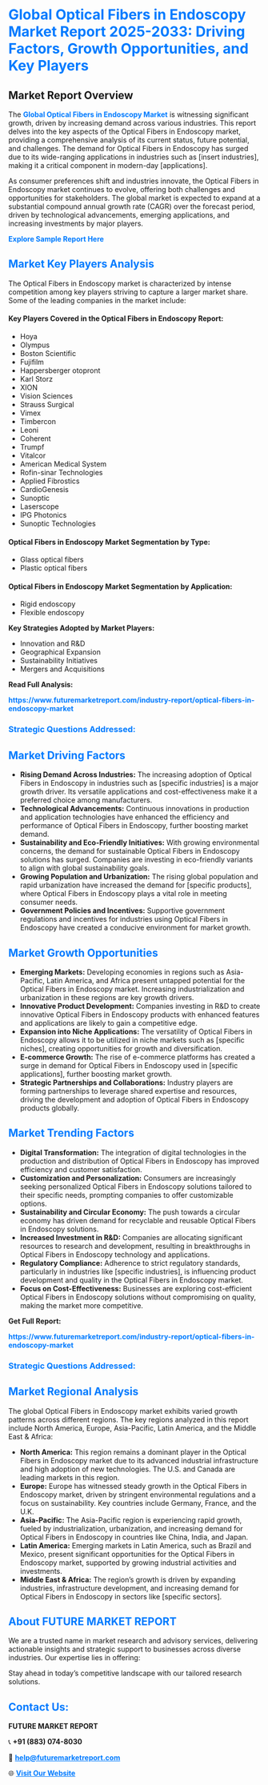 <h1 style="color: #007BFF;">Global Optical Fibers in Endoscopy Market Report 2025-2033: Driving Factors, Growth Opportunities, and Key Players</h1>

<section id="overview">
<h2>Market Report Overview</h2>
<p>The <a href="https://www.futuremarketreport.com/industry-report/optical-fibers-in-endoscopy-market" style="color: #007BFF; text-decoration: none;"><strong>Global Optical Fibers in Endoscopy Market</strong></a> is witnessing significant growth, driven by increasing demand across various industries. This report delves into the key aspects of the Optical Fibers in Endoscopy market, providing a comprehensive analysis of its current status, future potential, and challenges. The demand for Optical Fibers in Endoscopy has surged due to its wide-ranging applications in industries such as [insert industries], making it a critical component in modern-day [applications].</p>
<p>As consumer preferences shift and industries innovate, the Optical Fibers in Endoscopy market continues to evolve, offering both challenges and opportunities for stakeholders. The global market is expected to expand at a substantial compound annual growth rate (CAGR) over the forecast period, driven by technological advancements, emerging applications, and increasing investments by major players.</p>
</section>

<section id="overview">
<p><a href="https://www.futuremarketreport.com/request-sample/reportId=61478" style="color: #007BFF; text-decoration: none;"><strong>Explore Sample Report Here</strong></a></p>
</section>

<section id="key-players">
<h2 style="color: #007BFF;">Market Key Players Analysis</h2>
<p>The Optical Fibers in Endoscopy market is characterized by intense competition among key players striving to capture a larger market share. Some of the leading companies in the market include:</p>
<h4>Key Players Covered in the Optical Fibers in Endoscopy Report:</h4>
<ul><li>Hoya</li><li>Olympus</li><li>Boston Scientific</li><li>Fujifilm</li><li>Happersberger otopront</li><li>Karl Storz</li><li>XION</li><li>Vision Sciences</li><li>Strauss Surgical</li><li>Vimex</li><li>Timbercon</li><li>Leoni</li><li>Coherent</li><li>Trumpf</li><li>Vitalcor</li><li>American Medical System</li><li>Rofin-sinar Technologies</li><li>Applied Fibrostics</li><li>CardioGenesis</li><li>Sunoptic</li><li>Laserscope</li><li>IPG Photonics</li><li>Sunoptic Technologies</li></ul>
<h4>Optical Fibers in Endoscopy Market Segmentation by Type:</h4>
<ul><li>Glass optical fibers</li><li>Plastic optical fibers</li></ul>

<h4>Optical Fibers in Endoscopy Market Segmentation by Application:</h4>
<ul><li>Rigid endoscopy</li><li>Flexible endoscopy</li></ul>
<p><strong>Key Strategies Adopted by Market Players:</strong></p>
<ul>
<li>Innovation and R&D</li>
<li>Geographical Expansion</li>
<li>Sustainability Initiatives</li>
<li>Mergers and Acquisitions</li>
</ul>
</section>

<section>
<p><strong>Read Full Analysis: </strong></p><a href="https://www.futuremarketreport.com/industry-report/optical-fibers-in-endoscopy-market" style="color: #007BFF; text-decoration: none;"><strong>https://www.futuremarketreport.com/industry-report/optical-fibers-in-endoscopy-market</strong></a>
<h3 style="color: #007BFF;">Strategic Questions Addressed:</h3>
</section>

<section id="driving-factors">
<h2 style="color: #007BFF;">Market Driving Factors</h2>
<ul>
<li><strong>Rising Demand Across Industries:</strong> The increasing adoption of Optical Fibers in Endoscopy in industries such as [specific industries] is a major growth driver. Its versatile applications and cost-effectiveness make it a preferred choice among manufacturers.</li>
<li><strong>Technological Advancements:</strong> Continuous innovations in production and application technologies have enhanced the efficiency and performance of Optical Fibers in Endoscopy, further boosting market demand.</li>
<li><strong>Sustainability and Eco-Friendly Initiatives:</strong> With growing environmental concerns, the demand for sustainable Optical Fibers in Endoscopy solutions has surged. Companies are investing in eco-friendly variants to align with global sustainability goals.</li>
<li><strong>Growing Population and Urbanization:</strong> The rising global population and rapid urbanization have increased the demand for [specific products], where Optical Fibers in Endoscopy plays a vital role in meeting consumer needs.</li>
<li><strong>Government Policies and Incentives:</strong> Supportive government regulations and incentives for industries using Optical Fibers in Endoscopy have created a conducive environment for market growth.</li>
</ul>
</section>

<section id="growth-opportunities">
<h2 style="color: #007BFF;">Market Growth Opportunities</h2>
<ul>
<li><strong>Emerging Markets:</strong> Developing economies in regions such as Asia-Pacific, Latin America, and Africa present untapped potential for the Optical Fibers in Endoscopy market. Increasing industrialization and urbanization in these regions are key growth drivers.</li>
<li><strong>Innovative Product Development:</strong> Companies investing in R&D to create innovative Optical Fibers in Endoscopy products with enhanced features and applications are likely to gain a competitive edge.</li>
<li><strong>Expansion into Niche Applications:</strong> The versatility of Optical Fibers in Endoscopy allows it to be utilized in niche markets such as [specific niches], creating opportunities for growth and diversification.</li>
<li><strong>E-commerce Growth:</strong> The rise of e-commerce platforms has created a surge in demand for Optical Fibers in Endoscopy used in [specific applications], further boosting market growth.</li>
<li><strong>Strategic Partnerships and Collaborations:</strong> Industry players are forming partnerships to leverage shared expertise and resources, driving the development and adoption of Optical Fibers in Endoscopy products globally.</li>
</ul>
</section>

<section id="trending-factors">
<h2 style="color: #007BFF;">Market Trending Factors</h2>
<ul>
<li><strong>Digital Transformation:</strong> The integration of digital technologies in the production and distribution of Optical Fibers in Endoscopy has improved efficiency and customer satisfaction.</li>
<li><strong>Customization and Personalization:</strong> Consumers are increasingly seeking personalized Optical Fibers in Endoscopy solutions tailored to their specific needs, prompting companies to offer customizable options.</li>
<li><strong>Sustainability and Circular Economy:</strong> The push towards a circular economy has driven demand for recyclable and reusable Optical Fibers in Endoscopy solutions.</li>
<li><strong>Increased Investment in R&D:</strong> Companies are allocating significant resources to research and development, resulting in breakthroughs in Optical Fibers in Endoscopy technology and applications.</li>
<li><strong>Regulatory Compliance:</strong> Adherence to strict regulatory standards, particularly in industries like [specific industries], is influencing product development and quality in the Optical Fibers in Endoscopy market.</li>
<li><strong>Focus on Cost-Effectiveness:</strong> Businesses are exploring cost-efficient Optical Fibers in Endoscopy solutions without compromising on quality, making the market more competitive.</li>
</ul>
</section>

<section>
<p><strong>Get Full Report: </strong></p><a href="https://www.futuremarketreport.com/industry-report/optical-fibers-in-endoscopy-market" style="color: #007BFF; text-decoration: none;"><strong>https://www.futuremarketreport.com/industry-report/optical-fibers-in-endoscopy-market</strong></a>
<h3 style="color: #007BFF;">Strategic Questions Addressed:</h3>
</section>


<section id="regional-analysis">
<h2 style="color: #007BFF;">Market Regional Analysis</h2>
<p>The global Optical Fibers in Endoscopy market exhibits varied growth patterns across different regions. The key regions analyzed in this report include North America, Europe, Asia-Pacific, Latin America, and the Middle East & Africa:</p>
<ul>
<li><strong>North America:</strong> This region remains a dominant player in the Optical Fibers in Endoscopy market due to its advanced industrial infrastructure and high adoption of new technologies. The U.S. and Canada are leading markets in this region.</li>
<li><strong>Europe:</strong> Europe has witnessed steady growth in the Optical Fibers in Endoscopy market, driven by stringent environmental regulations and a focus on sustainability. Key countries include Germany, France, and the U.K.</li>
<li><strong>Asia-Pacific:</strong> The Asia-Pacific region is experiencing rapid growth, fueled by industrialization, urbanization, and increasing demand for Optical Fibers in Endoscopy in countries like China, India, and Japan.</li>
<li><strong>Latin America:</strong> Emerging markets in Latin America, such as Brazil and Mexico, present significant opportunities for the Optical Fibers in Endoscopy market, supported by growing industrial activities and investments.</li>
<li><strong>Middle East & Africa:</strong> The region’s growth is driven by expanding industries, infrastructure development, and increasing demand for Optical Fibers in Endoscopy in sectors like [specific sectors].</li>
</ul>
</section>

<footer>
<h2 style="color: #007BFF;">About FUTURE MARKET REPORT</h2>
<p>We are a trusted name in market research and advisory services, delivering actionable insights and strategic support to businesses across diverse industries. Our expertise lies in offering:</p>

<p>Stay ahead in today’s competitive landscape with our tailored research solutions.</p>

<h2 style="color: #007BFF;">Contact Us:</h2>
<p><strong>FUTURE MARKET REPORT</strong></p>
<p>📞 <strong>+91 (883) 074-8030</strong></p>
<p>📧 <strong><a href="mailto:help@futuremarketreport.com" style="color: #007BFF;">help@futuremarketreport.com</a></strong></p>
<p>🌐 <strong><a href="https://www.futuremarketreport.com/" style="color: #007BFF;">Visit Our Website</a></strong></p>
</footer>